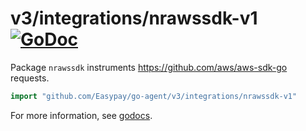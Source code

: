 # v3/integrations/nrawssdk-v1 [![GoDoc](https://godoc.org/github.com/Easypay/go-agent/v3/integrations/nrawssdk-v1?status.svg)](https://godoc.org/github.com/Easypay/go-agent/v3/integrations/nrawssdk-v1)

Package `nrawssdk` instruments https://github.com/aws/aws-sdk-go requests.

```go
import "github.com/Easypay/go-agent/v3/integrations/nrawssdk-v1"
```

For more information, see
[godocs](https://godoc.org/github.com/Easypay/go-agent/v3/integrations/nrawssdk-v1).
